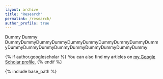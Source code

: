 ```yaml
---
layout: archive
title: "Research"
permalink: /research/
author_profile: true
---
```


Dummy Dummy DummyDummyDummyDummyDummyDummyDummyDummyDummyDummyDummyDummyDummyDummyDummyDummyDummyDummyDummy

{% if author.googlescholar %}
  You can also find my articles on <u><a href="{{author.googlescholar}}">my Google Scholar profile</a>.</u>
{% endif %}

{% include base_path %}

